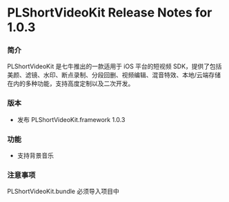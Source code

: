 # PLShortVideoKit Release Notes for 1.0.3

### 简介
PLShortVideoKit 是七牛推出的一款适用于 iOS 平台的短视频 SDK，提供了包括美颜、滤镜、水印、断点录制、分段回删、视频编辑、混音特效、本地/云端存储在内的多种功能，支持高度定制以及二次开发。

### 版本
* 发布 PLShortVideoKit.framework 1.0.3

### 功能
* 支持背景音乐

### 注意事项
PLShortVideoKit.bundle 必须导入项目中
